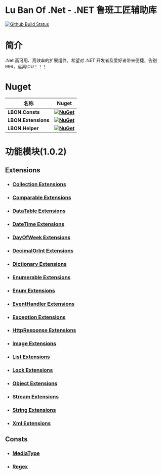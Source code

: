 # Lu Ban Of .Net - .NET 鲁班工匠辅助库
[![Github Build Status](https://github.com/CacoCode/LBON/workflows/LBON_MASTER/badge.svg?branch=master)](https://github.com/CacoCode/LBON/actions?query=workflow%3ALBON_MASTER+branch%3Amaster)

# 简介
.Net 高可用、高效率的扩展组件，希望对 .NET 开发者及爱好者带来便捷，告别996，远离ICU！！！

# Nuget

| **名称** |      **Nuget**      |
|----------|:-------------:|
| **LBON.Consts** | **[![NuGet](https://buildstats.info/nuget/LBON.Consts)](https://www.nuget.org/packages/LBON.Consts)** |
| **LBON.Extensions** | **[![NuGet](https://buildstats.info/nuget/LBON.Extensions)](https://www.nuget.org/packages/LBON.Extensions)** |
| **LBON.Helper** | **[![NuGet](https://buildstats.info/nuget/LBON.Helper)](https://www.nuget.org/packages/LBON.Helper)** |

# 功能模块(1.0.2)
## Extensions
- ### [Collection Extensions](Readmes/COLLECTIONEXTENSIONS_README.cs)
- ### [Comparable Extensions](Readmes/COMPARABLEEXTENSIONS_README.cs)
- ### [DataTable Extensions](Readmes/DATATABLEEXTENSIONS_README.cs)
- ### [DateTime Extensions](Readmes/DATETIMEEXTENSIONS_README.cs)
- ### [DayOfWeek Extensions](Readmes/DAYOFWEEKEXTENSIONS_README.cs)
- ### [DecimalOrInt Extensions](Readmes/DECIMALORINTEXTENSIONS_README.cs)
- ### [Dictionary Extensions](Readmes/DICTIONARYEXTENSIONS_README.cs)
- ### [Enumerable Extensions](Readmes/ENUMERABLEEXTENSIONS_README.cs)
- ### [Enum Extensions](Readmes/ENUMEXTENSIONS_README.cs)
- ### [EventHandler Extensions](Readmes/EVENTHANDLEREXTENSIONS_README.cs)
- ### [Exception Extensions](Readmes/EXCEPTIONEXTENSIONS_README.cs)
- ### [HttpResponse Extensions](Readmes/HTTPRESPONSEEXTENSIONS_README.cs)
- ### [Image Extensions](Readmes/IMAGEEXTENSIONS_README.cs)
- ### [List Extensions](Readmes/LISTEXTENSIONS_README.cs)
- ### [Lock Extensions](Readmes/LOCKEXTENSIONS_README.cs)
- ### [Object Extensions](Readmes/OBJECTEXTENSIONS_README.cs)
- ### [Stream Extensions](Readmes/STREAMEXTENSIONS_README.cs)
- ### [String Extensions](Readmes/STRINGEXTENSIONS_README.cs)
- ### [Xml Extensions](Readmes/XMLEXTENSIONS_README.cs)
## Consts
- ### [MediaType](LBON.Consts/MediaTypeConst.cs)
- ### [Regex](LBON.Consts/RegexConst.cs)

    

